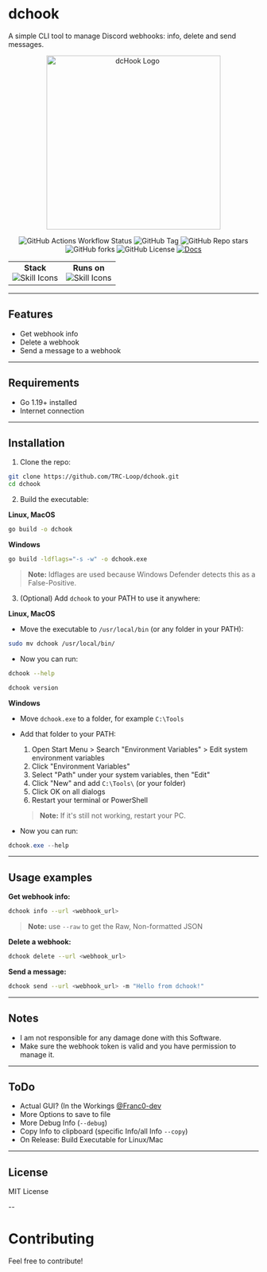 # dchook

A simple CLI tool to manage Discord webhooks: info, delete and send messages.

<p align="center">
  <img src="https://github.com/TRC-Loop/dchook/blob/main/.github/assets/dcHook.svg" alt="dcHook Logo" width="350" />
  <br>
</p>

<p align="center">
	<img alt="GitHub Actions Workflow Status" src="https://img.shields.io/github/actions/workflow/status/TRC-Loop/dchook/codeql.yml?branch=main&style=for-the-badge&label=codeql">

  <img alt="GitHub Tag" src="https://img.shields.io/github/v/tag/TRC-Loop/dchook?style=for-the-badge&label=Version">
  <img alt="GitHub Repo stars" src="https://img.shields.io/github/stars/TRC-Loop/dchook?style=for-the-badge">
  <img alt="GitHub forks" src="https://img.shields.io/github/forks/TRC-Loop/dchook?style=for-the-badge">
  <img alt="GitHub License" src="https://img.shields.io/github/license/TRC-Loop/dchook?style=for-the-badge">
  <a href="https://trc-loop.github.io/dchook/" target="_blank" rel="noopener noreferrer">
  <img src="https://img.shields.io/badge/docs-Visit%20Docs-blue?style=for-the-badge&logo=read-the-docs" alt="Docs" />
</a>
</p>

<div align="center">
  
<table>
  <tr>
    <td align="center">
      <strong>Stack</strong><br>
      <img alt="Skill Icons" src="https://skillicons.dev/icons?i=go,discord&perline=42&theme=dark">
    </td>
    <td align="center">
      <strong>Runs on</strong><br>
      <img alt="Skill Icons" src="https://skillicons.dev/icons?i=windows,apple,linux&perline=42&theme=dark">
    </td>
  </tr>
</table>

</div>




---

## Features

- Get webhook info
- Delete a webhook
- Send a message to a webhook

---

## Requirements

- Go 1.19+ installed
- Internet connection

---

## Installation

1. Clone the repo:

```bash
git clone https://github.com/TRC-Loop/dchook.git
cd dchook
````

2. Build the executable:

**Linux, MacOS**

```bash
go build -o dchook
```

**Windows**

```bash
go build -ldflags="-s -w" -o dchook.exe
```
> **Note:** ldflages are used because Windows Defender detects this as a False-Positive.

3. (Optional) Add `dchook` to your PATH to use it anywhere:

**Linux, MacOS**

* Move the executable to `/usr/local/bin` (or any folder in your PATH):

```bash
sudo mv dchook /usr/local/bin/
```

* Now you can run:

```bash
dchook --help
```

```bash
dchook version
```

**Windows**

* Move `dchook.exe` to a folder, for example `C:\Tools`

* Add that folder to your PATH:

  1. Open Start Menu > Search "Environment Variables" > Edit system environment variables
  2. Click "Environment Variables"
  3. Select "Path" under your system variables, then "Edit"
  4. Click "New" and add `C:\Tools\` (or your folder)
  5. Click OK on all dialogs
  6. Restart your terminal or PowerShell
	> **Note:** If it's still not working, restart your PC.

* Now you can run:

```powershell
dchook.exe --help
```

---

## Usage examples

**Get webhook info:**

```bash
dchook info --url <webhook_url>
```

> **Note:** use `--raw` to get the Raw, Non-formatted JSON

**Delete a webhook:**

```bash
dchook delete --url <webhook_url>
```

**Send a message:**

```bash
dchook send --url <webhook_url> -m "Hello from dchook!"
```

---

## Notes

* I am not responsible for any damage done with this Software.
* Make sure the webhook token is valid and you have permission to manage it.

---

## ToDo

* Actual GUI? (In the Workings [@Franc0-dev](https://github.com/Franc0-dev)
* More Options to save to file
* More Debug Info (`--debug`)
* Copy Info to clipboard (specific Info/all Info `--copy`)
* On Release: Build Executable for Linux/Mac

---

## License

MIT License

--

# Contributing

Feel free to contribute!
